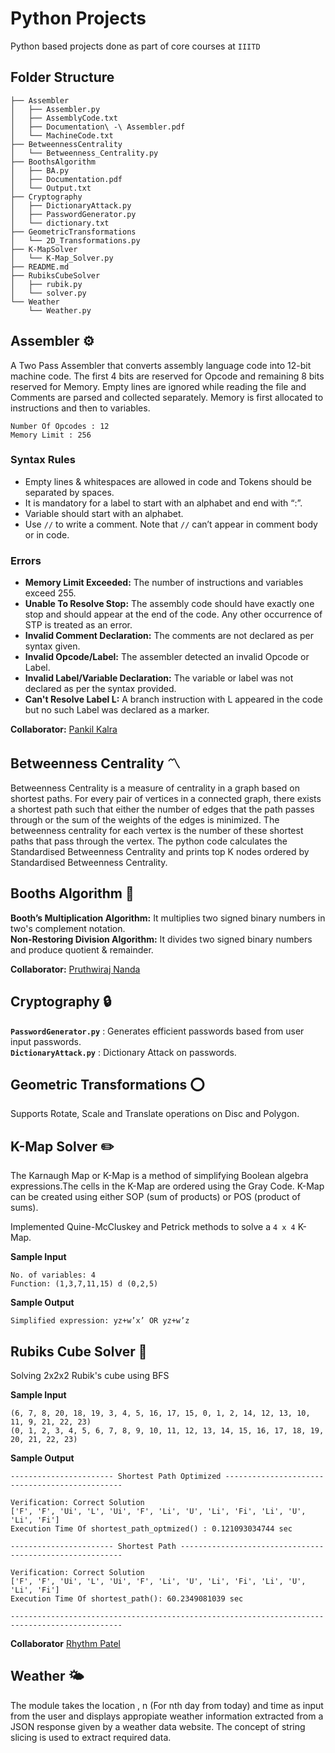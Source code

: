 # Python Projects

Python based projects done as part of core courses at `IIITD`

## Folder Structure  

```
├── Assembler
│   ├── Assembler.py
│   ├── AssemblyCode.txt
│   ├── Documentation\ -\ Assembler.pdf
│   └── MachineCode.txt
├── BetweennessCentrality
│   └── Betweenness_Centrality.py
├── BoothsAlgorithm
│   ├── BA.py
│   ├── Documentation.pdf
│   └── Output.txt
├── Cryptography
│   ├── DictionaryAttack.py
│   ├── PasswordGenerator.py
│   └── dictionary.txt
├── GeometricTransformations
│   └── 2D_Transformations.py
├── K-MapSolver
│   └── K-Map_Solver.py
├── README.md
├── RubiksCubeSolver
│   ├── rubik.py
│   └── solver.py
└── Weather
    └── Weather.py
```

## Assembler :gear:

A Two Pass Assembler that converts assembly language code into 12-bit machine code. The first 4 bits are reserved for Opcode and remaining 8 bits reserved for Memory. Empty lines are ignored while reading the file and Comments are parsed and collected separately. Memory is first allocated to instructions and then to variables.

```
Number Of Opcodes : 12 
Memory Limit : 256
```

### Syntax Rules

- Empty lines & whitespaces are allowed in code and Tokens should be separated by spaces.
- It is mandatory for a label to start with an alphabet and end with “:”.
- Variable should start with an alphabet.
- Use `//` to write a comment. Note that `//` can’t appear in comment body or in code.

### Errors   

- **Memory Limit Exceeded:** The number of instructions and variables exceed 255.
- **Unable To Resolve Stop:** The assembly code should have exactly one stop and should appear at the end of the code. Any other occurrence of STP is treated as an error.
- **Invalid Comment Declaration:** The comments are not declared as per syntax given.
- **Invalid Opcode/Label:** The assembler detected an invalid Opcode or Label.
- **Invalid Label/Variable Declaration:** The variable or label was not declared as per the syntax provided.
- **Can't Resolve Label L:** A branch instruction with L appeared in the code but no such Label was declared as a marker.

**Collaborator:** [Pankil Kalra](https://github.com/pankilkalra)

## Betweenness Centrality :part_alternation_mark:
Betweenness Centrality is a measure of centrality in a graph based on shortest paths. For every pair of vertices in a connected graph, there exists a shortest path such that either the number of edges that the path passes through or the sum of the weights of the edges is minimized. The betweenness centrality for each vertex is the number of these shortest paths that pass through the vertex. The python code calculates the Standardised Betweenness Centrality and prints top K nodes ordered by Standardised Betweenness Centrality.

## Booths Algorithm :memo:

**Booth’s Multiplication Algorithm:** It multiplies two signed binary numbers in two's complement notation.   
**Non-Restoring Division Algorithm:** It divides two signed binary numbers and produce quotient & remainder.

**Collaborator:** [Pruthwiraj Nanda](https://github.com/pruthwi07) 


## Cryptography :lock:

**`PasswordGenerator.py`** : Generates efficient passwords based from user input passwords.   
**`DictionaryAttack.py`** : Dictionary Attack on passwords.

## Geometric Transformations :o:

Supports Rotate, Scale and Translate operations on Disc and Polygon.

## K-Map Solver :pencil2:

The Karnaugh Map or K-Map is a method of simplifying Boolean algebra expressions.The cells in the K-Map are ordered using the Gray Code. K-Map can be created using either SOP (sum of products) or POS (product of sums).

Implemented Quine-McCluskey and Petrick methods to solve a `4 x 4` K-Map.

**Sample Input**
```
No. of variables: 4
Function: (1,3,7,11,15) d (0,2,5) 
```
**Sample Output**
```
Simplified expression: yz+w’x’ OR yz+w’z
```

## Rubiks Cube Solver :wrench:

Solving 2x2x2 Rubik's cube using BFS

**Sample Input**
```
(6, 7, 8, 20, 18, 19, 3, 4, 5, 16, 17, 15, 0, 1, 2, 14, 12, 13, 10, 11, 9, 21, 22, 23)
(0, 1, 2, 3, 4, 5, 6, 7, 8, 9, 10, 11, 12, 13, 14, 15, 16, 17, 18, 19, 20, 21, 22, 23)
```
**Sample Output**
```
----------------------- Shortest Path Optimized -----------------------------------------------

Verification: Correct Solution
['F', 'F', 'Ui', 'L', 'Ui', 'F', 'Li', 'U', 'Li', 'Fi', 'Li', 'U', 'Li', 'Fi']
Execution Time Of shortest_path_optmized() : 0.121093034744 sec

----------------------- Shortest Path ---------------------------------------------------------

Verification: Correct Solution
['F', 'F', 'Ui', 'L', 'Ui', 'F', 'Li', 'U', 'Li', 'Fi', 'Li', 'U', 'Li', 'Fi']
Execution Time Of shortest_path(): 60.2349081039 sec

-----------------------------------------------------------------------------------------------
```
**Collaborator** [Rhythm Patel](https://github.com/rhythm-patel)

## Weather :sun_behind_small_cloud:
The module takes the location , n (For nth day from today) and time as input from the user and displays
appropiate weather information extracted from a JSON response given by a weather data website.
The concept of string slicing is used to extract required data.
